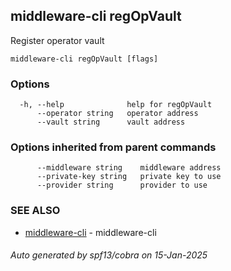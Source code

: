 ## middleware-cli regOpVault

Register operator vault

```
middleware-cli regOpVault [flags]
```

### Options

```
  -h, --help              help for regOpVault
      --operator string   operator address
      --vault string      vault address
```

### Options inherited from parent commands

```
      --middleware string    middleware address
      --private-key string   private key to use
      --provider string      provider to use
```

### SEE ALSO

* [middleware-cli](../middleware-cli.md)	 - middleware-cli

###### Auto generated by spf13/cobra on 15-Jan-2025
